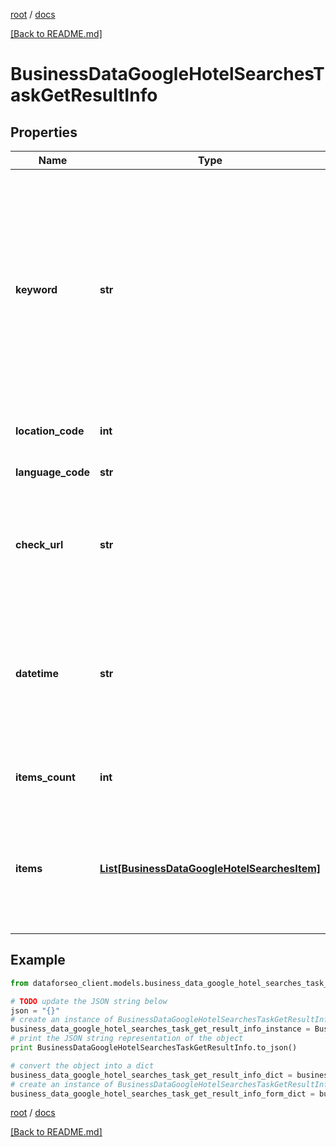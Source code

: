 [root](./../ "root") / [docs](./ "docs")

[[Back to README.md]](./../README.md "[Back to README.md]")

# BusinessDataGoogleHotelSearchesTaskGetResultInfo

## Properties

Name | Type | Description | Notes
------------ | ------------- | ------------- | -------------
**keyword** | **str** | keyword received in a POST array keyword is returned with decoded %## (plus symbol ‘+’ will be decoded to a space character); in order to obtain accurate search results, the location name is appended to the keyword automatically | [optional]
**location_code** | **int** | location code in a POST array | [optional]
**language_code** | **str** | language code in a POST array | [optional]
**check_url** | **str** | direct URL to search engine results you can use it to make sure that we provided accurate results | [optional]
**datetime** | **str** | date and time when the result was received in the UTC format: “yyyy-mm-dd hh-mm-ss +00:00” example: 2019-11-15 12:57:46 +00:00 | [optional]
**items_count** | **int** | item types the number of items in the items array | [optional]
**items** | [**List[BusinessDataGoogleHotelSearchesItem]**](BusinessDataGoogleHotelSearchesItem.md) | array of items note: this field always equals null; use it to facilitate integration and ensure interoperability with the Hotel Info endpoint | [optional]

## Example

```python
from dataforseo_client.models.business_data_google_hotel_searches_task_get_result_info import BusinessDataGoogleHotelSearchesTaskGetResultInfo

# TODO update the JSON string below
json = "{}"
# create an instance of BusinessDataGoogleHotelSearchesTaskGetResultInfo from a JSON string
business_data_google_hotel_searches_task_get_result_info_instance = BusinessDataGoogleHotelSearchesTaskGetResultInfo.from_json(json)
# print the JSON string representation of the object
print BusinessDataGoogleHotelSearchesTaskGetResultInfo.to_json()

# convert the object into a dict
business_data_google_hotel_searches_task_get_result_info_dict = business_data_google_hotel_searches_task_get_result_info_instance.to_dict()
# create an instance of BusinessDataGoogleHotelSearchesTaskGetResultInfo from a dict
business_data_google_hotel_searches_task_get_result_info_form_dict = business_data_google_hotel_searches_task_get_result_info.from_dict(business_data_google_hotel_searches_task_get_result_info_dict)
```

  

[root](./../ "root") / [docs](./ "docs")

[[Back to README.md]](./../README.md "[Back to README.md]")